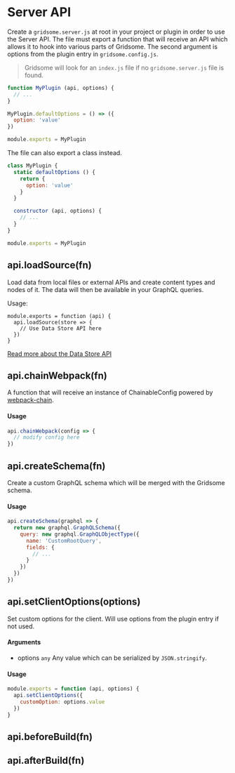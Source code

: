 # Server API

Create a `gridsome.server.js` at root in your project or plugin in order to use the Server API. The file must export a function that will receive an API which allows it to hook into various parts of Gridsome. The second argument is options from the plugin entry in `gridsome.config.js`.

> Gridsome will look for an `index.js` file if no `gridsome.server.js` file is found.

```js
function MyPlugin (api, options) {
  // ...
}

MyPlugin.defaultOptions = () => ({
  option: 'value'
})

module.exports = MyPlugin
```

The file can also export a class instead.

```js
class MyPlugin {
  static defaultOptions () {
    return {
      option: 'value'
    }
  }

  constructor (api, options) {
    // ...
  }
}

module.exports = MyPlugin
```

## api.loadSource(fn)

Load data from local files or external APIs and create content types and nodes of it. The data will then be available in your GraphQL queries.

Usage:

```
module.exports = function (api) {
  api.loadSource(store => {
    // Use Data Store API here
  })
}
```

[Read more about the Data Store API](/docs/data-store-api)

## api.chainWebpack(fn)

A function that will receive an instance of ChainableConfig powered by [webpack-chain](https://github.com/neutrinojs/webpack-chain).

#### Usage

```js
api.chainWebpack(config => {
  // modify config here
})
```

## api.createSchema(fn)

Create a custom GraphQL schema which will be merged with the Gridsome schema.

#### Usage

```js
api.createSchema(graphql => {
  return new graphql.GraphQLSchema({
    query: new graphql.GraphQLObjectType({
      name: 'CustomRootQuery',
      fields: {
        // ...
      }
    })
  })
})
```

## api.setClientOptions(options)

Set custom options for the client. Will use options from the plugin entry if not used.

#### Arguments

- options `any` Any value which can be serialized by `JSON.stringify`.

#### Usage

```js
module.exports = function (api, options) {
  api.setClientOptions({
    customOption: options.value
  })
}
```


## api.beforeBuild(fn)

## api.afterBuild(fn)
